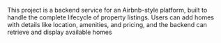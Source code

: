 This project is a backend service for an Airbnb-style platform, built to handle the complete lifecycle of property listings.
Users can add homes with details like location, amenities, and pricing, and the backend can retrieve and display available homes
